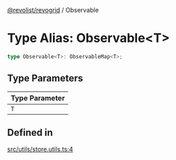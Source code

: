 [@revolist/revogrid](README.md) / Observable

# Type Alias: Observable\<T\>

```ts
type Observable<T>: ObservableMap<T>;
```

## Type Parameters

| Type Parameter |
| ------ |
| `T` |

## Defined in

[src/utils/store.utils.ts:4](https://github.com/revolist/revogrid/blob/7eb028636fe9635cf32f3cf0775076c9e2dde053/src/utils/store.utils.ts#L4)
